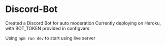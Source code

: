 # Discord-Bot
Created a Discord Bot for auto moderation
Currently deploying on Heroku, with BOT_TOKEN provided in configvars

Using ```npm run dev``` to start using live server
